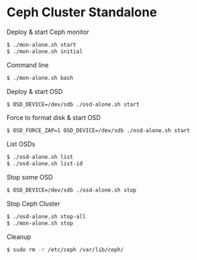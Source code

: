Ceph Cluster Standalone
=

Deploy & start Ceph monitor
```sh
$ ./mon-alone.sh start
$ ./mon-alone.sh initial
```

Command line
```sh
$ ./mon-alone.sh bash
```

Deploy & start OSD
```sh
$ OSD_DEVICE=/dev/sdb ./osd-alone.sh start
```

Force to format disk & start OSD
```sh
$ OSD_FORCE_ZAP=1 OSD_DEVICE=/dev/sdb ./osd-alone.sh start
```

List OSDs
```sh
$ ./osd-alone.sh list
$ ./osd-alone.sh list-id
```

Stop some OSD
```sh
$ OSD_DEVICE=/dev/sdb ./osd-alone.sh stop
```

Stop Ceph Cluster
```sh
$ ./osd-alone.sh stop-all
$ ./mon-alone.sh stop
```

Cleanup
```sh
$ sudo rm -r /etc/ceph /var/lib/ceph/
```
